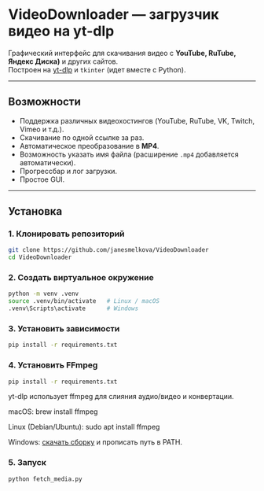 # VideoDownloader — загрузчик видео на yt-dlp

Графический интерфейс для скачивания видео с **YouTube, RuTube, Яндекс Диска)** и других сайтов.  
Построен на [yt-dlp](https://github.com/yt-dlp/yt-dlp) и `tkinter` (идет вместе с Python).

---

## Возможности

- Поддержка различных видеохостингов (YouTube, RuTube, VK, Twitch, Vimeo и т.д.).  
- Скачивание по одной ссылке за раз.  
- Автоматическое преобразование в **MP4**.  
- Возможность указать имя файла (расширение `.mp4` добавляется автоматически).  
- Прогрессбар и лог загрузки.  
- Простое GUI.  

---

## Установка

### 1. Клонировать репозиторий
```bash
git clone https://github.com/janesmelkova/VideoDownloader
cd VideoDownloader
```

### 2. Создать виртуальное окружение
```bash
python -m venv .venv
source .venv/bin/activate   # Linux / macOS
.venv\Scripts\activate      # Windows
```

### 3. Установить зависимости
```bash
pip install -r requirements.txt
```

### 4. Установить FFmpeg
```bash
pip install -r requirements.txt
```
yt-dlp использует ffmpeg для слияния аудио/видео и конвертации.

macOS: brew install ffmpeg

Linux (Debian/Ubuntu): sudo apt install ffmpeg

Windows: [скачать сборку](https://www.gyan.dev/ffmpeg/builds/) и прописать путь в PATH.

### 5. Запуск
```bash
python fetch_media.py
```
